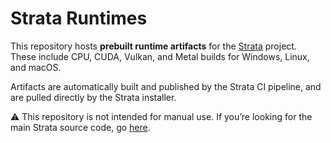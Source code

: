 # Strata Runtimes

This repository hosts **prebuilt runtime artifacts** for the [Strata](https://github.com/Jadevit/strata) project.  
These include CPU, CUDA, Vulkan, and Metal builds for Windows, Linux, and macOS.  

Artifacts are automatically built and published by the Strata CI pipeline, and are pulled directly by the Strata installer.  

⚠️ This repository is not intended for manual use. If you’re looking for the main Strata source code, go [here](https://github.com/Jadevit/strata).
